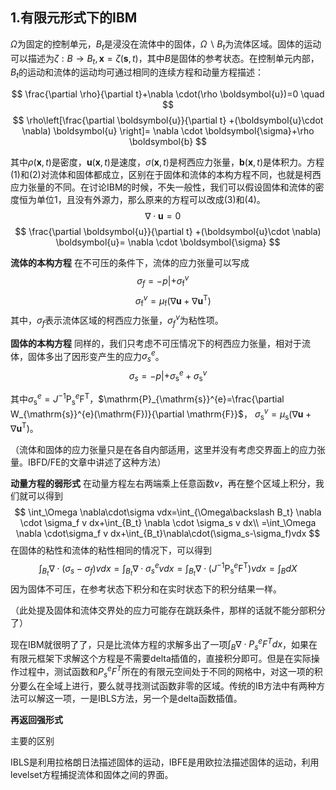 ## 1.有限元形式下的IBM

$\Omega$为固定的控制单元，$B_t$是浸没在流体中的固体，$\Omega \backslash B_{t}$为流体区域。固体的运动可以描述为$\zeta: B \rightarrow B_{t}, \boldsymbol{x}=\zeta(\boldsymbol{s}, t)$，其中$B$是固体的参考状态。在控制单元内部，$B_t$的运动和流体的运动均可通过相同的连续方程和动量方程描述：

$$
\frac{\partial \rho}{\partial t}+\nabla \cdot(\rho \boldsymbol{u})=0 \quad
$$
$$
\rho\left[\frac{\partial \boldsymbol{u}}{\partial t}
+(\boldsymbol{u}\cdot \nabla) \boldsymbol{u} \right]= \nabla \cdot \boldsymbol{\sigma}+\rho \boldsymbol{b}
$$

其中$\rho(\boldsymbol{x}, t)$是密度，$\boldsymbol{u}(\boldsymbol{x}, t)$是速度，$\sigma(\boldsymbol{x}, t)$是柯西应力张量，$\boldsymbol{b}(\boldsymbol{x}, t)$是体积力。方程(1)和(2)对流体和固体都成立，区别在于固体和流体的本构方程不同，也就是柯西应力张量的不同。在讨论IBM的时候，不失一般性，我们可以假设固体和流体的密度恒为单位1，且没有外源力，那么原来的方程可以改成(3)和(4)。
$$
\nabla \cdot \boldsymbol{u}=0 \quad
$$
$$
\frac{\partial \boldsymbol{u}}{\partial t}
+(\boldsymbol{u}\cdot \nabla) \boldsymbol{u}= \nabla \cdot \boldsymbol{\sigma}
$$

**流体的本构方程** 在不可压的条件下，流体的应力张量可以写成
$$
\sigma_f=-p |+\sigma_{\mathrm{f}}^{v} \quad
$$
$$
\quad \sigma_{\mathrm{f}}^{v}=\mu_{\mathrm{f}}\left(\nabla \boldsymbol{u}+\nabla \boldsymbol{u}^{\mathrm{T}}\right)
$$
其中，$\sigma_f$表示流体区域的柯西应力张量，$\sigma^v_f$为粘性项。

**固体的本构方程** 同样的，我们只考虑不可压情况下的柯西应力张量，相对于流体，固体多出了因形变产生的应力$\sigma_s^e$。
$$
\sigma_s=-p |+\sigma_{\mathrm{s}}^{e}+\sigma_{\mathrm{s}}^{v}
$$

其中$\sigma_{\mathrm{s}}^{e}=J^{-1} \mathrm{P}_{\mathrm{s}}^{e} \mathrm{F}^{\mathrm{T}}$，$\mathrm{P}_{\mathrm{s}}^{e}=\frac{\partial W_{\mathrm{s}}^{e}(\mathrm{F})}{\partial \mathrm{F}}$， $\sigma_{\mathrm{s}}^{v}=\mu_{\mathrm{s}}\left(\nabla \boldsymbol{u}+\nabla \boldsymbol{u}^{\mathrm{T}}\right)$。

（流体和固体的应力张量只是在各自内部适用，这里并没有考虑交界面上的应力张量。IBFD/FE的文章中讲述了这种方法）

**动量方程的弱形式** 在动量方程左右两端乘上任意函数$v$，再在整个区域上积分，我们就可以得到
$$
\int_\Omega \nabla\cdot\sigma vdx=\int_{\Omega\backslash B_t} \nabla \cdot \sigma_f v dx+\int_{B_t} \nabla \cdot \sigma_s v dx\\
=\int_\Omega \nabla \cdot\sigma_f v dx+\int_{B_t}\nabla\cdot(\sigma_s-\sigma_f)vdx
$$
在固体的粘性和流体的粘性相同的情况下，可以得到
$$
\int_{B_t}\nabla\cdot(\sigma_s-\sigma_f)vdx=\int_{B_t}\nabla\cdot\sigma_s^e vdx=\int _{B_t}\nabla \cdot (J^{-1} \mathrm{P}_{\mathrm{s}}^{e} \mathrm{F}^{\mathrm{T}})vdx=\int_BdX
$$
因为固体不可压，在参考状态下积分和在实时状态下的积分结果一样。

（此处提及固体和流体交界处的应力可能存在跳跃条件，那样的话就不能分部积分了）

现在IBM就很明了了，只是比流体方程的求解多出了一项$\int_B\nabla \cdot P_s^eF^Tdx$，如果在有限元框架下求解这个方程是不需要delta插值的，直接积分即可。但是在实际操作过程中，测试函数和$P_s^eF^T$所在的有限元空间处于不同的网格中，对这一项的积分要么在全域上进行，要么就寻找测试函数非零的区域。传统的IB方法中有两种方法可以解这一项，一是IBLS方法，另一个是delta函数插值。

**再返回强形式** 





主要的区别

IBLS是利用拉格朗日法描述固体的运动，IBFE是用欧拉法描述固体的运动，利用levelset方程捕捉流体和固体之间的界面。